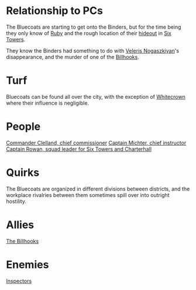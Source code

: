 <!-- TITLE: Bluecoats -->
<!-- SUBTITLE: The meanest gang in Duskwall -->

# Relationship to PCs
The Bluecoats are starting to get onto the Binders, but for the time being they only know of [Ruby](ruby) and the rough location of their [hideout](prichards) in [Six Towers](sixtowers).

They know the Binders had something to do with [Veleris Nogaszkiyan](veleris)'s disappearance, and the murder of one of the [Billhooks](billhooks).
# Turf
Bluecoats can be found all over the city, with the exception of [Whitecrown](whitecrown) where their influence is negligible.
# People
[Commander Clelland, chief commissioner](clelland)
[Captain Michter, chief instructor](michter)
[Captain Rowan, squad leader for Six Towers and Charterhall](rowan)
# Quirks
The Bluecoats are organized in different divisions between districts, and the workplace rivalries between them sometimes spill over into outright hostility.
# Allies
[The Billhooks](billhooks)
# Enemies
[Inspectors](inspectors)
